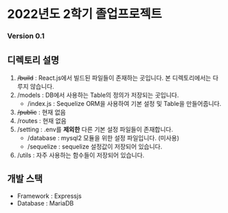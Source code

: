 2022년도 2학기 졸업프로젝트
==============================
### Version 0.1

## 디렉토리 설명
1. ~~/build~~ : React.js에서 빌드된 파일들이 존재하는 곳입니다. 본 디렉토리에서는 다루지 않습니다.
2. /models : DB에서 사용하는 Table의 정의가 저장되는 곳입니다. 
   - /index.js : Sequelize ORM을 사용하여 기본 설정 및 Table을 만들어줍니다.
3. ~~/public~~ : 현재 없음
4. /routes : 현재 없음
5. /setting : .env를 **제외한** 다른 기본 설정 파일들이 존재합니다.
   - /database : mysql2 모듈을 위한 설정 파일입니다. (미사용)
   - /sequelize : sequelize 설정값이 저장되어 있습니다.
6. /utils : 자주 사용하는 함수들이 저장되어 있습니다.


## 개발 스택
* Framework : Expressjs
* Database : MariaDB

